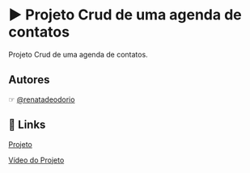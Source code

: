 # ▶ Projeto Crud de uma agenda de contatos
Projeto Crud de uma agenda de contatos.

## Autores

☞ [@renatadeodorio](https://www.github.com/renatadeodorio)


## 🔗 Links

[Projeto](https://github.com/renatadeodorio/beacademy-devstart-crud-contatos-php/tree/master/Projeto)

[Vídeo do Projeto](https://github.com/renatadeodorio/beacademy-devstart-crud-contatos-php/blob/master/Video%20do%20Projeto.mp4)
